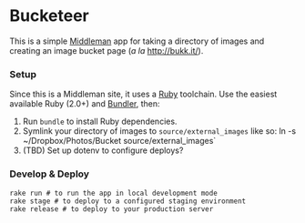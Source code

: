 # Bucketeer

This is a simple [Middleman][middleman] app for taking a directory of images and creating an image bucket page (*a la* http://bukk.it/).

### Setup

Since this is a Middleman site, it uses a [Ruby][ruby] toolchain. Use the easiest available Ruby (2.0+) and [Bundler][bundler], then:

1. Run `bundle` to install Ruby dependencies.
2. Symlink your directory of images to `source/external_images` like so: 
ln -s ~/Dropbox/Photos/Bucket source/external_images`
3. (TBD) Set up dotenv to configure deploys?

[middleman]:http://middlemanapp.com/
[ruby]:http://ruby-lang.org/
[bundler]:http://bundler.io/

### Develop & Deploy

```
rake run # to run the app in local development mode
rake stage # to deploy to a configured staging environment
rake release # to deploy to your production server
```
